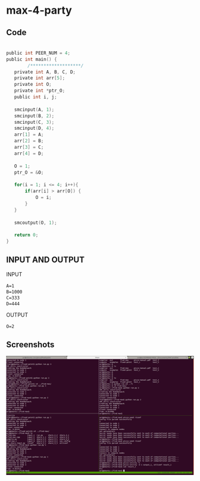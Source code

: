 # max-4-party


## Code

```c

public int PEER_NUM = 4;
public int main() {
        /*******************/
   private int A, B, C, D;
   private int arr[5];
   private int O;
   private int *ptr_O;
   public int i, j;

   smcinput(A, 1);
   smcinput(B, 2);
   smcinput(C, 3);
   smcinput(D, 4);
   arr[1] = A;
   arr[2] = B;
   arr[3] = C;
   arr[4] = D;

   O = 1;
   ptr_O = &O;

   for(i = 1; i <= 4; i++){
       if(arr[i] > arr[O]) {
           O = i;
       }
   }

   smcoutput(O, 1);
 
   return 0;
}

```

## INPUT AND OUTPUT

INPUT 
```
A=1
B=1000
C=333
D=444
```

OUTPUT
```
O=2
```
## __Screenshots__

![alt text][find-max-id]

[find-max-id]: ../imgs/find-max-id.png